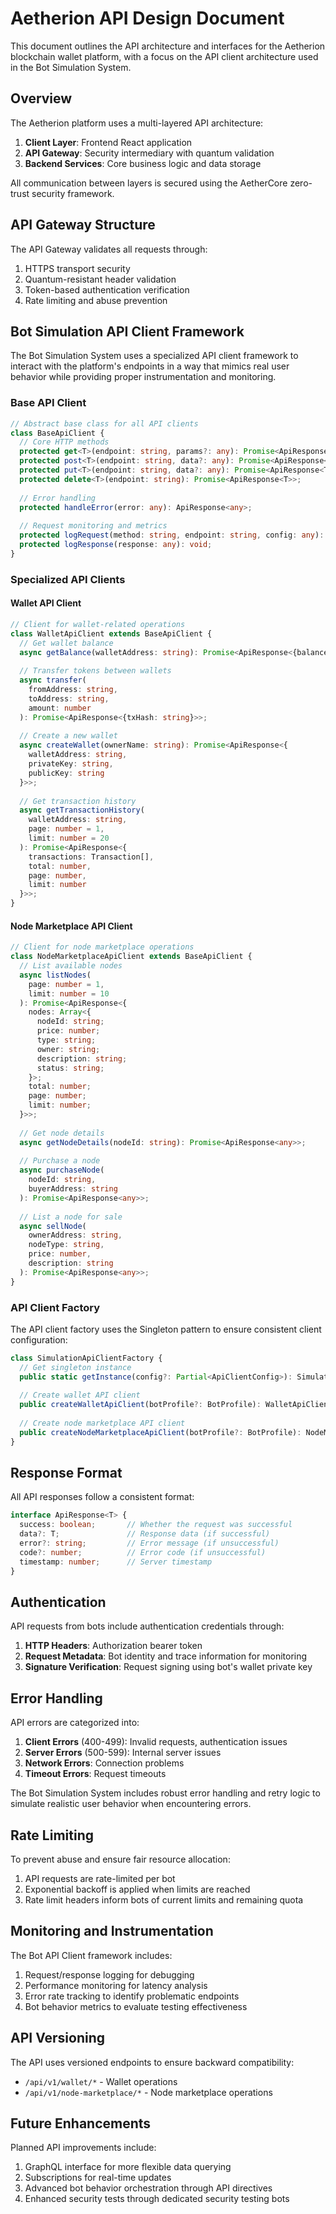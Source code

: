 # Aetherion API Design Document

This document outlines the API architecture and interfaces for the Aetherion blockchain wallet platform, with a focus on the API client architecture used in the Bot Simulation System.

## Overview

The Aetherion platform uses a multi-layered API architecture:

1. **Client Layer**: Frontend React application
2. **API Gateway**: Security intermediary with quantum validation
3. **Backend Services**: Core business logic and data storage

All communication between layers is secured using the AetherCore zero-trust security framework.

## API Gateway Structure

The API Gateway validates all requests through:

1. HTTPS transport security
2. Quantum-resistant header validation
3. Token-based authentication verification
4. Rate limiting and abuse prevention

## Bot Simulation API Client Framework

The Bot Simulation System uses a specialized API client framework to interact with the platform's endpoints in a way that mimics real user behavior while providing proper instrumentation and monitoring.

### Base API Client

```typescript
// Abstract base class for all API clients
class BaseApiClient {
  // Core HTTP methods
  protected get<T>(endpoint: string, params?: any): Promise<ApiResponse<T>>;
  protected post<T>(endpoint: string, data?: any): Promise<ApiResponse<T>>;
  protected put<T>(endpoint: string, data?: any): Promise<ApiResponse<T>>;
  protected delete<T>(endpoint: string): Promise<ApiResponse<T>>;
  
  // Error handling
  protected handleError(error: any): ApiResponse<any>;
  
  // Request monitoring and metrics
  protected logRequest(method: string, endpoint: string, config: any): void;
  protected logResponse(response: any): void;
}
```

### Specialized API Clients

#### Wallet API Client

```typescript
// Client for wallet-related operations
class WalletApiClient extends BaseApiClient {
  // Get wallet balance
  async getBalance(walletAddress: string): Promise<ApiResponse<{balance: number}>>;
  
  // Transfer tokens between wallets
  async transfer(
    fromAddress: string, 
    toAddress: string, 
    amount: number
  ): Promise<ApiResponse<{txHash: string}>>;
  
  // Create a new wallet
  async createWallet(ownerName: string): Promise<ApiResponse<{
    walletAddress: string,
    privateKey: string,
    publicKey: string
  }>>;
  
  // Get transaction history
  async getTransactionHistory(
    walletAddress: string, 
    page: number = 1, 
    limit: number = 20
  ): Promise<ApiResponse<{
    transactions: Transaction[],
    total: number,
    page: number,
    limit: number
  }>>;
}
```

#### Node Marketplace API Client

```typescript
// Client for node marketplace operations
class NodeMarketplaceApiClient extends BaseApiClient {
  // List available nodes
  async listNodes(
    page: number = 1, 
    limit: number = 10
  ): Promise<ApiResponse<{
    nodes: Array<{
      nodeId: string;
      price: number;
      type: string;
      owner: string;
      description: string;
      status: string;
    }>;
    total: number;
    page: number;
    limit: number;
  }>>;
  
  // Get node details
  async getNodeDetails(nodeId: string): Promise<ApiResponse<any>>;
  
  // Purchase a node
  async purchaseNode(
    nodeId: string, 
    buyerAddress: string
  ): Promise<ApiResponse<any>>;
  
  // List a node for sale
  async sellNode(
    ownerAddress: string, 
    nodeType: string, 
    price: number, 
    description: string
  ): Promise<ApiResponse<any>>;
}
```

### API Client Factory

The API client factory uses the Singleton pattern to ensure consistent client configuration:

```typescript
class SimulationApiClientFactory {
  // Get singleton instance
  public static getInstance(config?: Partial<ApiClientConfig>): SimulationApiClientFactory;
  
  // Create wallet API client
  public createWalletApiClient(botProfile?: BotProfile): WalletApiClient;
  
  // Create node marketplace API client
  public createNodeMarketplaceApiClient(botProfile?: BotProfile): NodeMarketplaceApiClient;
}
```

## Response Format

All API responses follow a consistent format:

```typescript
interface ApiResponse<T> {
  success: boolean;       // Whether the request was successful
  data?: T;               // Response data (if successful)
  error?: string;         // Error message (if unsuccessful)
  code?: number;          // Error code (if unsuccessful)
  timestamp: number;      // Server timestamp
}
```

## Authentication

API requests from bots include authentication credentials through:

1. **HTTP Headers**: Authorization bearer token
2. **Request Metadata**: Bot identity and trace information for monitoring
3. **Signature Verification**: Request signing using bot's wallet private key

## Error Handling

API errors are categorized into:

1. **Client Errors** (400-499): Invalid requests, authentication issues
2. **Server Errors** (500-599): Internal server issues
3. **Network Errors**: Connection problems
4. **Timeout Errors**: Request timeouts

The Bot Simulation System includes robust error handling and retry logic to simulate realistic user behavior when encountering errors.

## Rate Limiting

To prevent abuse and ensure fair resource allocation:

1. API requests are rate-limited per bot
2. Exponential backoff is applied when limits are reached
3. Rate limit headers inform bots of current limits and remaining quota

## Monitoring and Instrumentation

The Bot API Client framework includes:

1. Request/response logging for debugging
2. Performance monitoring for latency analysis
3. Error rate tracking to identify problematic endpoints
4. Bot behavior metrics to evaluate testing effectiveness

## API Versioning

The API uses versioned endpoints to ensure backward compatibility:

- `/api/v1/wallet/*` - Wallet operations
- `/api/v1/node-marketplace/*` - Node marketplace operations

## Future Enhancements

Planned API improvements include:

1. GraphQL interface for more flexible data querying
2. Subscriptions for real-time updates
3. Advanced bot behavior orchestration through API directives
4. Enhanced security tests through dedicated security testing bots